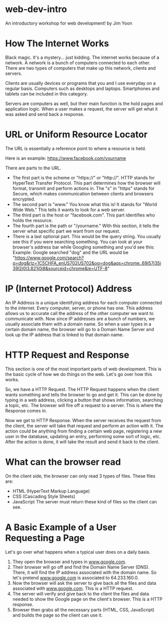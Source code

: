 # web-dev-intro
An introductory workshop for web development!
by Jim Yoon

# How The Internet Works
Black magic. It's a mystery... just kidding. 
The internet works because of a network. A network is a bunch of computers connected to each other. 
There are two types of computers that make up this network, clients and servers. 

Clients are usually devices or programs that you and I use everyday on a regular basis. Computers such as desktops and laptops. Smartphones and tablets can be included in this category. 

Servers are computers as well, but their main function is the hold pages and application logic. When a user makes a request, the server will get what it was asked and send back a response. 

# URL or Uniform Resource Locator
The URL is essentially a reference point to where a resource is held. 

Here is an example: https://www.facebook.com/yourname

There are parts to the URL.

- The first part is the scheme or "https://" or "http://". HTTP stands for HyperText Transfer Protocol. This part determines how the browser will format, transmit and perform actions in. The "s" in "https" stands for Secure, which makes communication between clients and browsers encrypted.
- The second part is "www." You know what this is! It stands for "World Wide Web." This tells it wants to look for a web server. 
- The third part is the host or "facebook.com". This part identifies who holds the resource. 
- The fourth part is the path or "/yourname." With this section, it tells the server what specific part we want from our request. 
- There is a last optional part. This would be the query string. You usually see this if you were searching something. You can look at your browser's address bar while Googling something and you'd see this:
Example: Google searched "dog" and the URL would be "https://www.google.com/search?q=dog&rlz=1C5CHFA_enUS702US702&oq=dog&aqs=chrome..69i57j35i39l2j0l3.821j0j8&sourceid=chrome&ie=UTF-8"

# IP (Internet Protocol) Address
An IP Address is a unique identifying address for each computer connected to the internet. Every computer, server, or phone has one. This address allows us to accurate call the address of the other computer we want to communicate with. Now since IP addresses are a bunch of numbers, we usually associate them with a domain name. So when a user types in a certain domain name, the browser will go to a Domain Name Server and look up the IP address that is linked to that domain name.

# HTTP Request and Response
This section is one of the most important parts of web development. This is the basic cycle of how we do things on the web. Let's go over how this works. 

So, we have a HTTP Request. The HTTP Request happens when the client wants something and tells the browser to go and get it. This can be done by typing in a web address, clicking a button that shows information, searching a topic, etc. The browser will fire off a request to a server. This is where the Response comes in.

Now we get to HTTP Response. When the server receives the request from the client, the server will take that request and perform an action with it. The action could be anything from finding a certain web page, registering a new user in the database, updating an entry, performing some sort of logic, etc. After the action is done, it will take the result and send it back to the client. 

# What can the browser read
On the client side, the browser can only read 3 types of files. These files are:
- HTML (HyperText Markup Language)
- CSS (Cascading Style Sheets)
- JavaScript
The server must return these kind of files so the client can see.

# A Basic Example of a User Requesting a Page
Let's go over what happens when a typical user does on a daily basis.
1. They open the browser and types in www.google.com. 
2. Their browser will go off and find the Domain Name Server (DNS). There, it will find the IP address associated with the domain name. So let's pretend www.google.com is associated to 64.233.160.0.
3. Now the browser will ask the server to give back all the files and data associated with www.google.com. This is a HTTP request.
4. The server will verify and give back to the client the files and data needed to show the Google page on the client's browser. This is a HTTP response.
5. Browser then grabs all the necessary parts (HTML, CSS, JavaScript) and builds the page so the client can use it.
